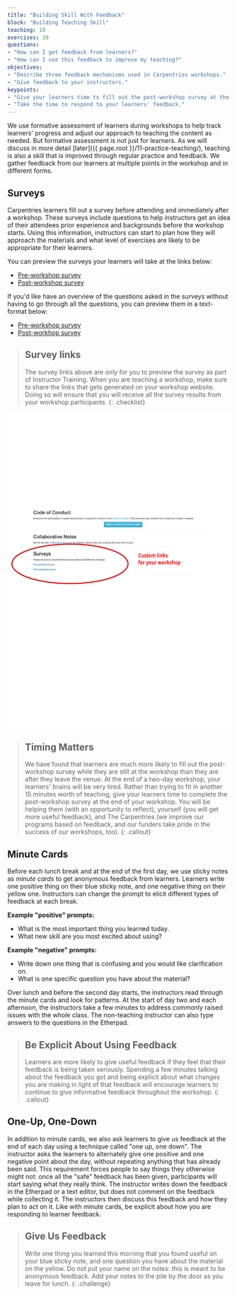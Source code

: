 ```yaml
---
title: "Building Skill With Feedback"
block: "Building Teaching Skill"
teaching: 10
exercises: 10
questions:
- "How can I get feedback from learners?"
- "How can I use this feedback to improve my teaching?"
objectives:
- "Describe three feedback mechanisms used in Carpentries workshops."
- "Give feedback to your instructors."
keypoints:
- "Give your learners time to fill out the post-workshop survey at the end of your workshop."
- "Take the time to respond to your learners' feedback."
---
```


We use formative assessment of learners during workshops to help track 
learners' progress and adjust our approach to teaching the content as needed.
But formative assessment is not just for learners. As we will discuss in more detail 
[later]({{ page.root }}/11-practice-teaching/), teaching is also a skill that is improved 
through regular practice and feedback. We gather feedback from our learners
at multiple points in the workshop and in different forms. 

## Surveys

Carpentries learners fill out a survey before attending and immediately after a workshop. 
These surveys include questions to help instructors get an idea of their attendees prior
experience and backgrounds before the workshop starts. Using this information, instructors
can start to plan how they will approach the materials and what level of exercises
are likely to be appropriate for their learners. 

You can preview the surveys your learners will take at the links below:

- [Pre-workshop survey](https://carpentries.typeform.com/to/wi32rS?__dangerous-disable-submissions)
- [Post-workshop survey](https://carpentries.typeform.com/to/UgVdRQ?__dangerous-disable-submissions)

If you'd like have an overview of the questions asked in the surveys without having to go through
all the questions, you can preview them in a text-format below:

- [Pre-workshop survey](https://carpentries.github.io/assessment-archives/pre-workshop/pre-workshop.html)
- [Post-workhop survey](https://carpentries.github.io/assessment-archives/post-workshop/post-workshop.html)

> ## Survey links
>
> The survey links above are only for you to preview the survey as part of
> Instructor Training. When you are teaching a workshop, make sure to share the
> links that gets generated on your workshop website. Doing so will ensure that
> you will receive all the survey results from your workshop participants.
{: .checklist}

![Screenshot of a workshop website showing location of customized survey links](../fig/surveyscreenshot3.svg)

> ## Timing Matters
> 
> We have found that learners are much more likely to fill out the post-workshop survey
> while they are still at the workshop than they are after they leave the venue. At the end 
> of a two-day workshop, your learners' brains will be very tired. Rather than trying to 
> fit in another 15 minutes worth of teaching, give your learners time to complete the
> post-workshop survey at the end of your workshop. You will be helping them (with an
> opportunity to reflect), yourself (you will get more useful feedback), and The Carpentries 
> (we improve our programs based on feedback, and our funders take pride in the success of our workshops, too).
{: .callout}

## Minute Cards

Before each lunch break and at the end of the first day, we
use sticky notes as *minute cards* to get anonymous feedback from learners.
Learners write one positive thing on their blue sticky
note, and one negative thing on their yellow one. 
Instructors can change the prompt to elicit different types of feedback at each break. 

**Example "positive" prompts:**   
- What is the most important thing you learned today.   
- What new skill are you most excited about using? 

**Example "negative" prompts:**  
- Write down one thing that is confusing and you would like clarification on.    
- What is one specific question you have about the material? 

Over lunch and before the second day starts, the instructors read through the minute 
cards and look for patterns. At the start of day two and each afternoon, the instructors
take a few minutes to address commonly raised issues with the whole class. The 
non-teaching instructor can also type answers to the questions in the Etherpad.

> ## Be Explicit About Using Feedback
> 
> Learners are more likely to give useful feedback if they feel that their feedback
> is being taken seriously. Spending a few minutes talking about the feedback you got
> and being explicit about what changes you are making in light of that feedback
> will encourage learners to continue to give informative feedback throughout the workshop.
{: .callout}


## One-Up, One-Down

In addition to minute cards, we also ask learners to give us feedback at the end
of each day using a technique called "one up, one down".  The
instructor asks the learners to alternately give one positive and one
negative point about the day, without repeating anything that has
already been said.  This requirement forces people to say things they
otherwise might not: once all the "safe" feedback has been given,
participants will start saying what they really think. The instructor
writes down the feedback in the Etherpad or a text editor,
but does not comment on the feedback while collecting it. The instructors then
discuss this feedback and how they plan to act on it. Like with minute cards, be explicit
about how you are responding to learner feedback.


> ## Give Us Feedback
>
> Write one thing you learned this morning that you found useful on
> your blue sticky note, and one question you have about the material
> on the yellow.  Do *not* put your name on the notes: this is meant to
> be anonymous feedback.  Add your notes to the pile by the door as
> you leave for lunch.
{: .challenge}
